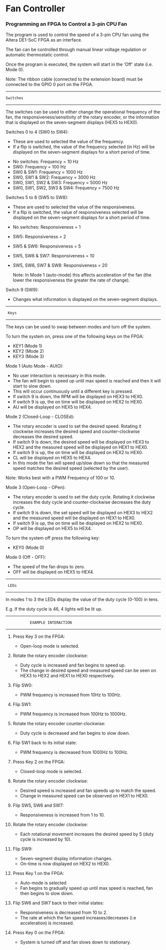 # Fan Controller
### Programming an FPGA to Control a 3-pin CPU Fan

The program is used to control the speed of a 3-pin CPU fan
using the Altera DE1-SoC FPGA as an interface.

The fan can be controlled through manual linear voltage regulation
or automatic thermostatic control.

Once the program is executed, the system will start in
the 'Off' state (i.e. Mode 0). 

Note: The ribbon cable (connected to the extension board)
must be connected to the GPIO 0 port on the FPGA.

----------------
    Switches
----------------


The switches can be used to either change the operational
frequency of the fan, the responsiveness/sensitivity of
the rotary encoder, or the information that is displayed
on the seven-segment displays (HEX5 to HEX0).


Switches 0 to 4 (SW0 to SW4):

* These are used to selected the value of the frequency.
* If a flip is switched, the value of the frequency selected
  (in Hz) will be displayed on the seven-segment displays for
  a short period of time.

- No switches:         	     Frequency = 10 Hz
- SW0: 		       	     Frequency = 100 Hz
- SW0 & SW1: 	       	     Frequency = 1000 Hz
- SW0, SW1 & SW2:      	     Frequency = 3000 Hz
- SW0, SW1, SW2 & SW3: 	     Frequency = 5000 Hz
- SW0, SW1, SW2, SW3 & SW4:  Frequency = 7500 Hz


Switches 5 to 8 (SW5 to SW8):

* These are used to selected the value of the responsiveness.
* If a flip is switched, the value of responsiveness selected
  will be displayed on the seven-segment displays for a short
  period of time.

- No switches:         	Responsiveness = 1
- SW5: 		       	Responsiveness = 2
- SW5 & SW6: 	       	Responsiveness = 5
- SW5, SW6 & SW7:      	Responsiveness = 10
- SW5, SW6, SW7 & SW8: 	Responsiveness = 20

  Note: In Mode 1 (auto-mode) this affects acceleration of 
  the fan (the lower the responsiveness the greater the rate 
  of change).


Switch 9 (SW9):

* Changes what information is displayed on the seven-segment
  displays.


----------------
     Keys
----------------

The keys can be used to swap between modes and turn off the
system.

To turn the system on, press one of the following keys
on the FPGA:

- KEY1 (Mode 1)
- KEY2 (Mode 2)
- KEY3 (Mode 3)


Mode 1 (Auto Mode - AUtO):

* No user interaction is necessary in this mode.
* The fan will begin to speed up until max speed is reached
  and then it will start to slow down.
* This will occur continuously until a different key is
  pressed.
* If switch 9 is down, the RPM will be displayed on HEX3 to HEX0.
* If switch 9 is up, the on time will be displayed on HEX2 to HEX0.
* AU will be displayed on HEX5 to HEX4.


Mode 2 (Closed-Loop - CLOSEd):

* The rotary encoder is used to set the desired speed. Rotating
  it clockwise increases the desired speed and counter-clockwise
  decreases the desired speed.
* If switch 9 is down, the desired speed will be displayed on 
  HEX3 to HEX2 and the measured speed will be displayed on HEX1
  to HEX0.
* If switch 9 is up, the on time will be displayed on HEX2 to HEX0.  
* CL will be displayed on HEX5 to HEX4.
* In this mode the fan will speed up/slow down so that the measured
  speed matches the desired speed (selected by the user).

Note: Works best with a PWM Frequency of 100 or 10.


Mode 3 (Open-Loop - OPen):

* The rotary encoder is used to set the duty cycle. Rotating
  it clockwise increases the duty cycle and counter-clockwise
  decreases the duty cycle.
* If switch 9 is down, the set speed will be displayed on 
  HEX3 to HEX2 and the measured speed will be displayed on HEX1
  to HEX0.
* If switch 9 is up, the on time will be displayed on HEX2 to HEX0.
* OP will be displayed on HEX5 to HEX4.


To turn the system off press the following key:

- KEY0 (Mode 0)


Mode 0 (Off - OFF):

* The speed of the fan drops to zero.
* OFF will be displayed on HEX5 to HEX4.


----------------
     LEDs
----------------


In modes 1 to 3 the LEDs display the value of the duty cycle 
(0-100) in tens.

E.g. If the duty cycle is 46, 4 lights will be lit up.

___________________________________________________________________

		       EXAMPLE INTERACTION
___________________________________________________________________


1. Press Key 3 on the FPGA:

     * Open-loop mode is selected.

2. Rotate the rotary encoder clockwise:

     * Duty cycle is increased and fan begins to speed up.
     * The change in desired speed and measured speed can
        be seen on HEX3 to HEX2 and HEX1 to HEX0 respectively.

3. Flip SW0:

     * PWM frequency is increased from 10Hz to 100Hz.

4. Flip SW1:

     * PWM frequency is increased from 100Hz to 1000Hz.

5. Rotate the rotary encoder counter-clockwise:

     * Duty cycle is decreased and fan begins to slow down.

6. Flip SW1 back to its initial state:

     * PWM frequency is decreased from 1000Hz to 100Hz.


7. Press Key 2 on the FPGA:

     * Closed-loop mode is selected.

8. Rotate the rotary encoder clockwise:

     * Desired speed is increased and fan speeds up to match
        the speed.
     * Change in measured speed can be observed on HEX1 to HEX0.

9. Flip SW5, SW6 and SW7:

     * Responsiveness is increased from 1 to 10.

10. Rotate the rotary encoder clockwise:

     * Each rotational movement increases the desired speed
        by 5 (duty cycle is increased by 10).

11. Flip SW9:

     * Seven-segment display information changes.
     * On-time is now displayed on HEX2 to HEX0.

12. Press Key 1 on the FPGA:

     * Auto-mode is selected
     * Fan begins to gradually speed up until max speed is 
        reached, fan then begins to slow down.

13. Flip SW6 and SW7 back to their initial states:

     * Responsiveness is decreased from 10 to 2.
     * The rate at which the fan speed increases/decreases
	(i.e acceleration) is increased.

14. Press Key 0 on the FPGA:

     * System is turned off and fan slows down to stationary.

